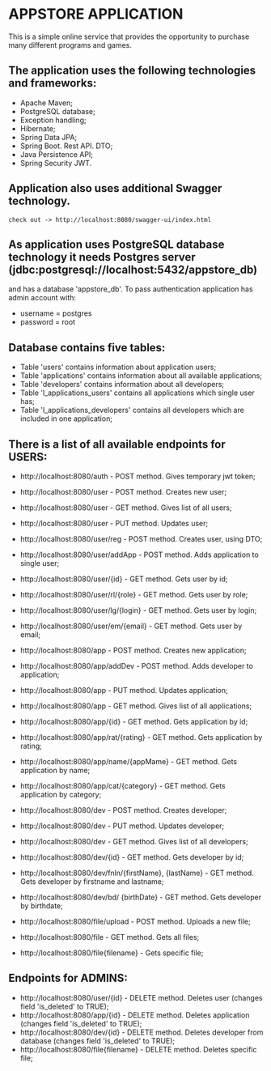 # APPSTORE APPLICATION

This is a simple online service that provides the opportunity to purchase many different programs and games.

## The application uses the following technologies and frameworks:

* Apache Maven;
* PostgreSQL database;
* Exception handling;
* Hibernate;
* Spring Data JPA;
* Spring Boot. Rest API. DTO;
* Java Persistence API;
* Spring Security JWT.

## Application also uses additional Swagger technology.

    check out -> http://localhost:8080/swagger-ui/index.html

## As application uses PostgreSQL database technology it needs Postgres server (jdbc:postgresql://localhost:5432/appstore_db)
and has a database 'appstore_db'. To pass authentication application has admin account with:
* username = postgres
* password = root

## Database contains five tables:

* Table 'users' contains information about application users;
* Table 'applications' contains information about all available applications;
* Table 'developers' contains information about all developers;
* Table 'l_applications_users' contains all applications which single user has;
* Table 'l_applications_developers' contains all developers which are included in one application;

## There is a list of all available endpoints for USERS:

* http://localhost:8080/auth - POST method. Gives temporary jwt token;

* http://localhost:8080/user - POST method. Creates new user;
* http://localhost:8080/user - GET method. Gives list of all users;
* http://localhost:8080/user - PUT method. Updates user;
* http://localhost:8080/user/reg - POST method. Creates user, using DTO;
* http://localhost:8080/user/addApp - POST method. Adds application to single user;
* http://localhost:8080/user/{id} - GET method. Gets user by id;
* http://localhost:8080/user/rl/{role} - GET method. Gets user by role;
* http://localhost:8080/user/lg/{login} - GET method. Gets user by login;
* http://localhost:8080/user/em/{email} - GET method. Gets user by email;

* http://localhost:8080/app - POST method. Creates new application;
* http://localhost:8080/app/addDev - POST method. Adds developer to application;
* http://localhost:8080/app - PUT method. Updates application;
* http://localhost:8080/app - GET method. Gives list of all applications;
* http://localhost:8080/app/{id} - GET method. Gets application by id;
* http://localhost:8080/app/rat/{rating} - GET method. Gets application by rating;
* http://localhost:8080/app/name/{appMame} - GET method. Gets application by name;
* http://localhost:8080/app/cat/{category} - GET method. Gets application by category;

* http://localhost:8080/dev - POST method. Creates developer;
* http://localhost:8080/dev - PUT method. Updates developer;
* http://localhost:8080/dev - GET method. Gives list of all developers;
* http://localhost:8080/dev/{id} - GET method. Gets developer by id;
* http://localhost:8080/dev/fnln/{firstName}, {lastName} - GET method. Gets developer by firstname and lastname;
* http://localhost:8080/dev/bd/ {birthDate} - GET method. Gets developer by birthdate;

* http://localhost:8080/file/upload - POST method. Uploads a new file;
* http://localhost:8080/file - GET method. Gets all files;
* http://localhost:8080/file{filename} - Gets specific file;

## Endpoints for ADMINS:

* http://localhost:8080/user/{id} - DELETE method. Deletes user (changes field 'is_deleted' to TRUE);
* http://localhost:8080/app/{id} - DELETE method. Deletes application (changes field 'is_deleted' to TRUE);
* http://localhost:8080/dev/{id} - DELETE method. Deletes developer from database (changes field 'is_deleted' to TRUE);
* http://localhost:8080/file{filename} - DELETE method. Deletes specific file;